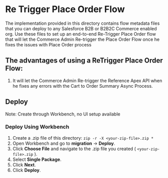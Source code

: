 # Re Trigger Place Order Flow

The implementation provided in this directory contains flow metadata files that you can deploy to any Salesforce B2B or B2B2C Commerce enabled org. Use these files to set up an end-to-end Re-Trigger Place Order flow that will let the Commerce Admin Re-trigger the Place Order Flow once he fixes the issues with Place Order process


##  The advantages of using a ReTrigger Place Order Flow:

1. It will let the Commerce Admin Re-trigger the Reference Apex API when he fixes any errors with the Cart to Order Summary Async Process.


## Deploy
Note: Create through Workbench, no UI setup available

### Deploy Using Workbench

1.  Create a .zip file of this directory:
    `zip -r -X <your-zip-file>.zip *`
2.  Open Workbench and go to **migration** -> **Deploy**.
3.  Click **Choose File** and navigate to the .zip file you created ( `<your-zip-file>.zip` ).
4.  Select **Single Package**.
5.  Click **Next**.
6.  Click **Deploy**.
